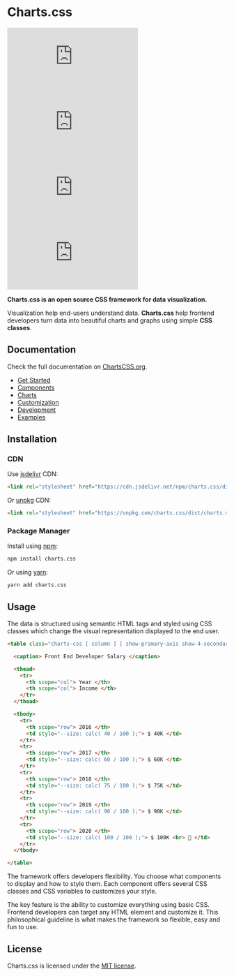 # Charts.css

![GitHub Version](https://img.shields.io/github/v/release/ChartsCSS/charts.css?style=for-the-badge) ![Minified Size](https://img.shields.io/bundlephobia/min/charts.css?style=for-the-badge) ![GitHub Repo stars](https://img.shields.io/github/stars/ChartsCSS/charts.css?label=GitHub%20Stars&style=for-the-badge) ![License](https://img.shields.io/github/license/ChartsCSS/charts.css?style=for-the-badge)

**Charts.css is an open source CSS framework for data visualization.**

Visualization help end-users understand data. **Charts.css** help frontend developers turn data into beautiful charts and graphs using simple **CSS classes**.

## Documentation

Check the full documentation on [ChartsCSS.org](https://ChartsCSS.org/).

* [Get Started](https://chartscss.org/docs/)
* [Components](https://chartscss.org/components/)
* [Charts](https://chartscss.org/charts/)
* [Customization](https://chartscss.org/customization/)
* [Development](https://chartscss.org/development/)
* [Examples](https://chartscss.org/examples/)

## Installation

### CDN

Use [jsdelivr](https://www.jsdelivr.com/package/npm/charts.css) CDN:

```html
<link rel="stylesheet" href="https://cdn.jsdelivr.net/npm/charts.css/dist/charts.min.css">
```

Or [unpkg](https://unpkg.com/browse/charts.css/) CDN:

```html
<link rel="stylesheet" href="https://unpkg.com/charts.css/dist/charts.min.css">
```

### Package Manager

Install using [npm](https://www.npmjs.com/package/charts.css):

```bash
npm install charts.css
```

Or using [yarn](https://classic.yarnpkg.com/en/package/charts.css):

```bash
yarn add charts.css
```

## Usage

The data is structured using semantic HTML tags and styled using CSS classes which change the visual representation displayed to the end user.

```html
<table class="charts-css [ column ] [ show-primary-axis show-4-secondary-axes ] [ data-spacing-4 reverse-data ]">

  <caption> Front End Developer Salary </caption>

  <thead>
    <tr>
      <th scope="col"> Year </th>
      <th scope="col"> Income </th>
    </tr>
  </thead>

  <tbody>
    <tr>
      <th scope="row"> 2016 </th>
      <td style="--size: calc( 40 / 100 );"> $ 40K </td>
    </tr>
    <tr>
      <th scope="row"> 2017 </th>
      <td style="--size: calc( 60 / 100 );"> $ 60K </td>
    </tr>
    <tr>
      <th scope="row"> 2018 </th>
      <td style="--size: calc( 75 / 100 );"> $ 75K </td>
    </tr>
    <tr>
      <th scope="row"> 2019 </th>
      <td style="--size: calc( 90 / 100 );"> $ 90K </td>
    </tr>
    <tr>
      <th scope="row"> 2020 </th>
      <td style="--size: calc( 100 / 100 );"> $ 100K <br> 👑 </td>
    </tr>
  </tbody>

</table>
```

The framework offers developers flexibility. You choose what components to display and how to style them. Each component offers several CSS classes and CSS variables to customizes your style.

The key feature is the ability to customize everything using basic CSS. Frontend developers can target any HTML element and customize it. This philosophical guideline is what makes the framework so flexible, easy and fun to use.

## License

Charts.css is licensed under the [MIT license](https://opensource.org/licenses/MIT).

